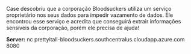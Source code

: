 Case descobriu que a corporação Bloodsuckers utiliza um serviço proprietário nos seus dados para impedir vazamento de dados.
Ele encontrou esse serviço e acredita que conseguirá extrair informações sensíveis da corporação, porém ele precisa de ajuda!

**Server:** nc prettyitall-bloodsuckers.southcentralus.cloudapp.azure.com 8080
